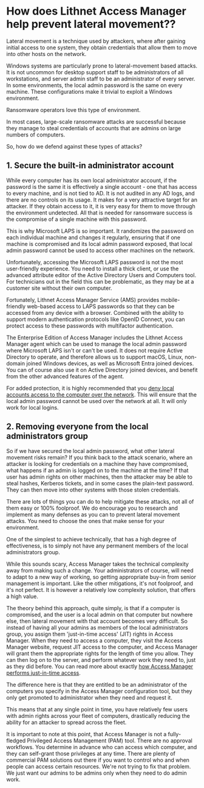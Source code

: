 # How does Lithnet Access Manager help prevent lateral movement??

Lateral movement is a technique used by attackers, where after gaining initial access to one system, they obtain credentials that allow them to move into other hosts on the network.

Windows systems are particularly prone to lateral-movement based attacks. It is not uncommon for desktop support staff to be administrators of all workstations, and server admin staff to be an administrator of every server. In some environments, the local admin password is the same on every machine. These configurations make it trivial to exploit a Windows environment.

Ransomware operators love this type of environment.

In most cases, large-scale ransomware attacks are successful because they manage to steal credentials of accounts that are admins on large numbers of computers.

So, how do we defend against these types of attacks?

## 1. Secure the built-in administrator account

While every computer has its own local administrator account, if the password is the same it is effectively a single account - one that has access to every machine, and is not tied to AD. It is not audited in any AD logs, and there are no controls on its usage. It makes for a very attractive target for an attacker. If they obtain access to it, it is very easy for them to move through the environment undetected. All that is needed for ransomware success is the compromise of a single machine with this password.

This is why Microsoft LAPS is so important. It randomizes the password on each individual machine and changes it regularly, ensuring that if one machine is compromised and its local admin password exposed, that local admin password cannot be used to access other machines on the network.

Unfortunately, accessing the Microsoft LAPS password is not the most user-friendly experience. You need to install a thick client, or use the advanced attribute editor of the Active Directory Users and Computers tool. For technicians out in the field this can be problematic, as they may be at a customer site without their own computer.

Fortunately, Lithnet Access Manager Service (AMS) provides mobile-friendly web-based access to LAPS passwords so that they can be accessed from any device with a browser. Combined with the ability to support modern authentication protocols like OpenID Connect, you can protect access to these passwords with multifactor authentication.

The Enterprise Edition of Access Manager includes the Lithnet Access Manager agent which can be used to manage the local admin password where Microsoft LAPS isn't or can't be used. It does not require Active Directory to operate, and therefore allows us to support macOS, Linux, non-domain joined Windows devices, as well as Microsoft Entra joined devices. You can of course also use it on Active Directory joined devices, and benefit from the other advanced features of the agent.

For added protection, it is highly recommended that you [deny local accounts access to the computer over the network](https://support.microsoft.com/en-au/help/4488256/how-to-block-remote-use-of-local-accounts-in-windows). This will ensure that the local admin password cannot be used over the network at all. It will only work for local logins.

## 2. Removing everyone from the local administrators group

So if we have secured the local admin password, what other lateral movement risks remain? If you think back to the attack scenario, where an attacker is looking for credentials on a machine they have compromised, what happens if an admin is logged on to the machine at the time? If that user has admin rights on other machines, then the attacker may be able to steal hashes, Kerberos tickets, and in some cases the plain-text password. They can then move into other systems with those stolen credentials.

There are lots of things you can do to help mitigate these attacks, not all of them easy or 100% foolproof. We do encourage you to research and implement as many defenses as you can to prevent lateral movement attacks. You need to choose the ones that make sense for your environment.

One of the simplest to achieve technically, that has a high degree of effectiveness, is to simply not have any permanent members of the local administrators group.

While this sounds scary, Access Manager takes the technical complexity away from making such a change. Your administrators of course, will need to adapt to a new way of working, so getting appropriate buy-in from senior management is important. Like the other mitigations, it's not foolproof, and it's not perfect. It is however a relatively low complexity solution, that offers a high value.

The theory behind this approach, quite simply, is that if a computer is compromised, and the user is a local admin on that computer but nowhere else, then lateral movement with that account becomes very difficult. So instead of having all your admins as members of the local administrators group, you assign them 'just-in-time access' (JIT) rights in Access Manager. When they need to access a computer, they visit the Access Manager website, request JIT access to the computer, and Access Manager will grant them the appropriate rights for the length of time you allow. They can then log on to the server, and perform whatever work they need to, just as they did before. You can read more about exactly [how Access Manager performs just-in-time access](configuration/deploying-features/jit/setting-up-jit.md).

The difference here is that they are entitled to be an administrator of the computers you specify in the Access Manager configuration tool, but they only get promoted to administrator when they need and request it.

This means that at any single point in time, you have relatively few users with admin rights across your fleet of computers, drastically reducing the ability for an attacker to spread across the fleet.

It is important to note at this point, that Access Manager is not a fully-fledged Privileged Access Management (PAM) tool. There are no approval workflows. You determine in advance who can access which computer, and they can self-grant those privileges at any time. There are plenty of commercial PAM solutions out there if you want to control who and when people can access certain resources. We're not trying to fix that problem. We just want our admins to be admins only when they need to do admin work.
